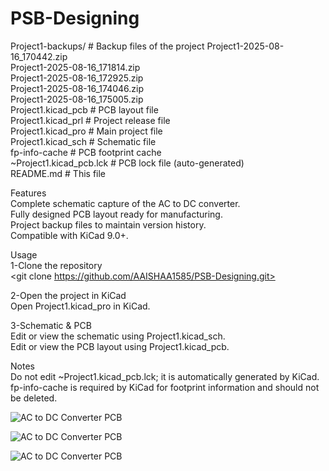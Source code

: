 # PSB-Designing

Project1-backups/           # Backup files of the project
Project1-2025-08-16_170442.zip<br>
Project1-2025-08-16_171814.zip<br>
Project1-2025-08-16_172925.zip<br>
Project1-2025-08-16_174046.zip<br>
Project1-2025-08-16_175005.zip<br>
Project1.kicad_pcb           # PCB layout file<br>
Project1.kicad_prl           # Project release file<br>
Project1.kicad_pro           # Main project file<br>
Project1.kicad_sch           # Schematic file<br>
fp-info-cache               # PCB footprint cache<br>
~Project1.kicad_pcb.lck      # PCB lock file (auto-generated)<br>
README.md                   # This file<br>


Features<br>
Complete schematic capture of the AC to DC converter.<br>
Fully designed PCB layout ready for manufacturing.<br>
Project backup files to maintain version history.<br>
Compatible with KiCad 9.0+.<br>

Usage<br>
1-Clone the repository<br>
<git clone https://github.com/AAISHAA1585/PSB-Designing.git><br>

2-Open the project in KiCad<br>
Open Project1.kicad_pro in KiCad.<br>

3-Schematic & PCB<br>
Edit or view the schematic using Project1.kicad_sch.<br>
Edit or view the PCB layout using Project1.kicad_pcb.<br>

Notes<br>
Do not edit ~Project1.kicad_pcb.lck; it is automatically generated by KiCad.<br>
fp-info-cache is required by KiCad for footprint information and should not be deleted.<br>

![AC to DC Converter PCB](Project1.kicad_pcb.png)<br>

![AC to DC Converter PCB](Project1.kicad_pcb.png)<br>

![AC to DC Converter PCB](Project1.kicad_pcb.png)



